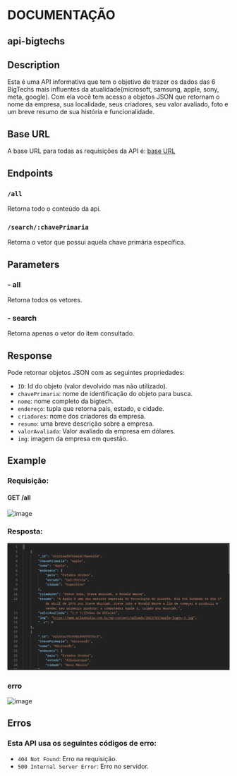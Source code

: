 # DOCUMENTAÇÃO

## api-bigtechs

## Description 
Esta é uma API informativa que tem o objetivo de trazer os dados das 6 BigTechs mais influentes da atualidade(microsoft, samsung, apple, sony, meta, google). Com ela você tem acesso a objetos JSON que retornam o nome da empresa, sua localidade, seus criadores, seu valor avaliado, foto e um breve resumo de sua história e funcionalidade.

## Base URL 
A base URL para todas as requisições da API é:
[base URL](https://dizzy-knickers-fawn.cyclic.app/all) 

## Endpoints

### `/all`
Retorna todo o conteúdo da api.

### `/search/:chavePrimaria`
Retorna o vetor que possui aquela chave primária específica.

## Parameters

### - all
  Retorna todos os vetores.
### - search
  Retorna apenas o vetor do item consultado.

## Response

Pode retornar objetos JSON com as seguintes propriedades:

- `ID`: Id do objeto (valor devolvido mas não utilizado).
- `chavePrimaria`: nome de identificação do objeto para busca.
- `nome`: nome completo da bigtech.
- `endereço`: tupla que retorna país, estado, e cidade.
- `criadores`: nome dos criadores da empresa.
- `resumo`: uma breve descrição sobre a empresa.
- `valorAvaliada`: Valor avaliado da empresa em dólares.
- `img`: imagem da empresa em questão.

 
## Example

### Requisição:

#### GET /all
![image](https://github.com/MarquesGusta/api-bigtechs/assets/131712480/c55eeac7-df94-49a1-9fa3-bd53a1341ac1)


### Resposta:
![image](https://github.com/MarquesGusta/api-bigtechs/blob/main/imagens%20readme/MicrosoftTeams-image%20(2).png?raw=true)

### erro
![image](blob:https://teams.microsoft.com/bc18e174-83b4-4e95-b6de-dd824d50ee95)

## Erros

### Esta API usa os seguintes códigos de erro:

- `404 Not Found`: Erro na requisição.
- `500 Internal Server Error`: Erro no servidor.
